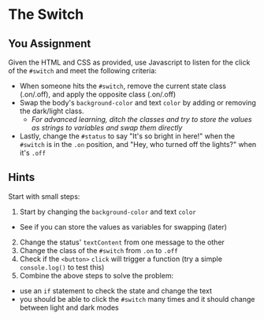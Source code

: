 # The Switch

## You Assignment

Given the HTML and CSS as provided, use Javascript to listen for the click of the `#switch` and meet the following criteria:

- When someone hits the `#switch`, remove the current state class (.on/.off), and apply the opposite class (.on/.off)
- Swap the body's `background-color` and text `color` by adding or removing the dark/light class.
  - *For advanced learning, ditch the classes and try to store the values as strings to variables and swap them directly*
- Lastly, change the `#status` to say "It's so bright in here!" when the `#switch` is in the `.on` position, and "Hey, who turned off the lights?" when it's `.off`

## Hints

Start with small steps:

1. Start by changing the `background-color` and text `color`
  - See if you can store the values as variables for swapping (later)
2. Change the status' `textContent` from one message to the other
3. Change the class of the `#switch` from `.on` to `.off`
4. Check if the `<button>` `click` will trigger a function (try a simple `console.log()` to test this)
5. Combine the above steps to solve the problem:
  - use an `if` statement to check the state and change the text
  - you should be able to click the `#switch` many times and it should change between light and dark modes
